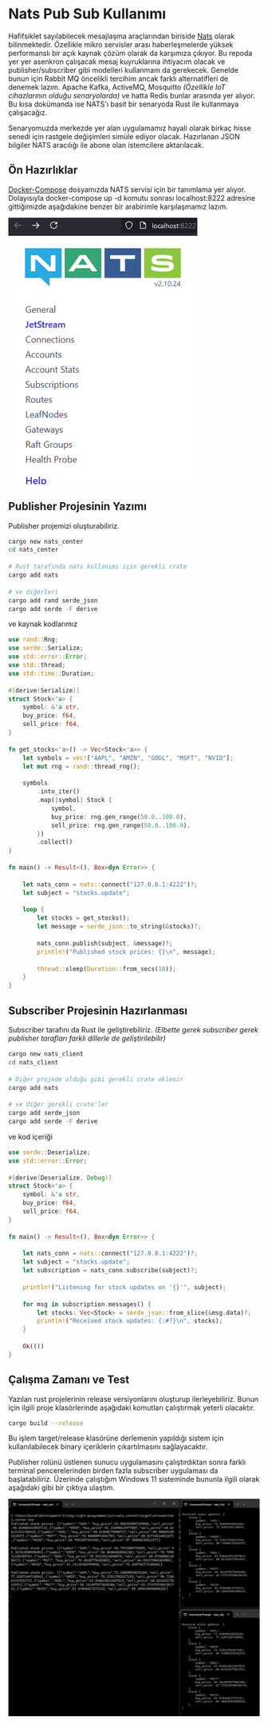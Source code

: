 # Nats Pub Sub Kullanımı

Hafifsiklet sayılabilecek mesajlaşma araçlarından biriside [Nats](https://docs.nats.io/) olarak bilinmektedir. Özellikle mikro servisler arası haberleşmelerde yüksek performanslı bir açık kaynak çözüm olarak da karşımıza çıkıyor. Bu repoda yer yer asenkron çalışacak mesaj kuyruklarına ihtiyacım olacak ve publisher/subscriber gibi modelleri kullanmam da gerekecek. Genelde bunun için Rabbit MQ öncelikli tercihim ancak farklı alternatifleri de denemek lazım. Apache Kafka, ActiveMQ, Mosquitto _(Özellikle IoT cihazlarının olduğu senaryolarda)_ ve hatta Redis bunlar arasında yer alıyor. Bu kısa dokümanda ise NATS'ı basit bir senaryoda Rust ile kullanmaya çalışacağız.

Senaryomuzda merkezde yer alan uygulamamız hayali olarak birkaç hisse senedi için rastgele değişimleri simüle ediyor olacak. Hazırlanan JSON bilgiler NATS aracılığı ile abone olan istemcilere aktarılacak.

## Ön Hazırlıklar

[Docker-Compose](../docker-compose.yml) dosyamızda NATS servisi için bir tanımlama yer alıyor. Dolayısıyla docker-compose up -d komutu sonrası localhost:8222 adresine gittiğimizde aşağıdakine benzer bir arabirimle karşılaşmamız lazım.

![NATS interface](../images/NatsInterface.png)

## Publisher Projesinin Yazımı

Publisher projemizi oluşturabiliriz.

```bash
cargo new nats_center
cd nats_center

# Rust tarafında nats kullanımı için gerekli crate
cargo add nats

# ve diğerleri
cargo add rand serde_json
cargo add serde -F derive
```

ve kaynak kodlarımız

```rust
use rand::Rng;
use serde::Serialize;
use std::error::Error;
use std::thread;
use std::time::Duration;

#[derive(Serialize)]
struct Stock<'a> {
    symbol: &'a str,
    buy_price: f64,
    sell_price: f64,
}

fn get_stocks<'a>() -> Vec<Stock<'a>> {
    let symbols = vec!["AAPL", "AMZN", "GOGL", "MSFT", "NVID"];
    let mut rng = rand::thread_rng();

    symbols
        .into_iter()
        .map(|symbol| Stock {
            symbol,
            buy_price: rng.gen_range(50.0..100.0),
            sell_price: rng.gen_range(50.0..100.0),
        })
        .collect()
}

fn main() -> Result<(), Box<dyn Error>> {

    let nats_conn = nats::connect("127.0.0.1:4222")?;
    let subject = "stocks.update";

    loop {
        let stocks = get_stocks();
        let message = serde_json::to_string(&stocks)?;

        nats_conn.publish(subject, &message)?;
        println!("Published stock prices: {}\n", message);

        thread::sleep(Duration::from_secs(10));
    }
}
```

## Subscriber Projesinin Hazırlanması

Subscriber tarafını da Rust ile geliştirebiliriz. _(Elbette gerek subscriber gerek publisher tarafları farklı dillerle de geliştirilebilir)_

```bash
cargo new nats_client
cd nats_client

# Diğer projede olduğu gibi gerekli crate eklenir
cargo add nats

# ve diğer gerekli crate'ler
cargo add serde_json
cargo add serde -F derive
```

ve kod içeriği

```rust
use serde::Deserialize;
use std::error::Error;

#[derive(Deserialize, Debug)]
struct Stock<'a> {
    symbol: &'a str,
    buy_price: f64,
    sell_price: f64,
}

fn main() -> Result<(), Box<dyn Error>> {

    let nats_conn = nats::connect("127.0.0.1:4222")?;
    let subject = "stocks.update";
    let subscription = nats_conn.subscribe(subject)?;

    println!("Listening for stock updates on '{}'", subject);

    for msg in subscription.messages() {
        let stocks: Vec<Stock> = serde_json::from_slice(&msg.data)?;
        println!("Received stock updates: {:#?}\n", stocks);
    }

    Ok(())
}
```

## Çalışma Zamanı ve Test

Yazılan rust projelerinin release versiyonlarını oluşturup ilerleyebiliriz. Bunun için ilgili proje klasörlerinde aşağıdaki komutları çalıştırmak yeterli olacaktır.

```bash
cargo build --release
```

Bu işlem target/release klasörüne derlemenin yapıldığı sistem için kullanılabilecek binary içeriklerin çıkartılmasını sağlayacaktır.

Publisher rolünü üstlenen sunucu uygulamasını çalıştırdıktan sonra farklı terminal pencerelerinden birden fazla subscriber uygulaması da başlatabiliriz. Üzerinde çalıştığım Windows 11 sisteminde bununla ilgili olarak aşağıdaki gibi bir çıktıya ulaştım.

![Nats Howto Runtime](../images/NatsHowtoRuntime.png)
